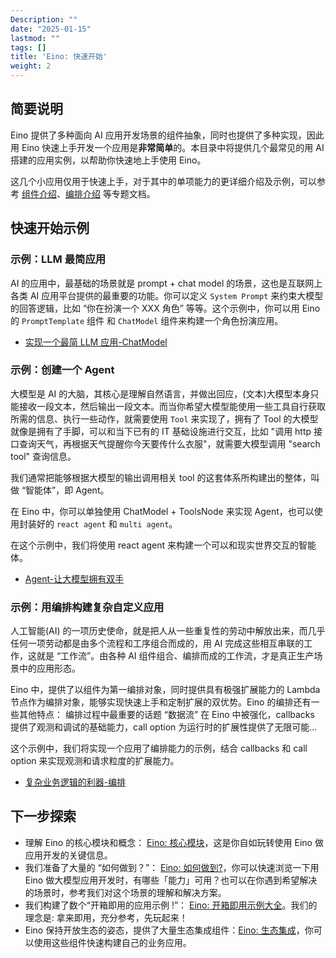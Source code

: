 ```yaml
---
Description: ""
date: "2025-01-15"
lastmod: ""
tags: []
title: 'Eino: 快速开始'
weight: 2
---
```


## 简要说明

Eino 提供了多种面向 AI 应用开发场景的组件抽象，同时也提供了多种实现，因此用 Eino 快速上手开发一个应用是**非常简单**的。本目录中将提供几个最常见的用 AI 搭建的应用实例，以帮助你快速地上手使用 Eino。

这几个小应用仅用于快速上手，对于其中的单项能力的更详细介绍及示例，可以参考 [组件介绍](/zh/docs/eino/core_modules/components)、[编排介绍](/zh/docs/eino/core_modules/chain_and_graph_orchestration/chain_graph_introduction) 等专题文档。

## 快速开始示例

### 示例：LLM 最简应用

AI 的应用中，最基础的场景就是 prompt + chat model 的场景，这也是互联网上各类 AI 应用平台提供的最重要的功能。你可以定义 `System Prompt` 来约束大模型的回答逻辑，比如 “你在扮演一个 XXX 角色” 等等。这个示例中，你可以用 Eino 的 `PromptTemplate` 组件 和 `ChatModel` 组件来构建一个角色扮演应用。

- [实现一个最简 LLM 应用-ChatModel](/zh/docs/eino/quick_start/simple_llm_application)

### 示例：创建一个 Agent

大模型是 AI 的大脑，其核心是理解自然语言，并做出回应，(文本)大模型本身只能接收一段文本，然后输出一段文本。而当你希望大模型能使用一些工具自行获取所需的信息、执行一些动作，就需要使用 `Tool` 来实现了，拥有了 Tool 的大模型就像是拥有了手脚，可以和当下已有的 IT 基础设施进行交互，比如 "调用 http 接口查询天气，再根据天气提醒你今天要传什么衣服"，就需要大模型调用 "search tool" 查询信息。

我们通常把能够根据大模型的输出调用相关 tool 的这套体系所构建出的整体，叫做 “智能体”，即 Agent。

在 Eino 中，你可以单独使用 ChatModel + ToolsNode 来实现 Agent，也可以使用封装好的 `react agent` 和 `multi agent`。

在这个示例中，我们将使用 react agent 来构建一个可以和现实世界交互的智能体。

- [Agent-让大模型拥有双手](/zh/docs/eino/quick_start/agent_llm_with_tools)

### 示例：用编排构建复杂自定义应用

人工智能(AI) 的一项历史使命，就是把人从一些重复性的劳动中解放出来，而几乎任何一项劳动都是由多个流程和工序组合而成的，用 AI 完成这些相互串联的工作，这就是 “工作流”。由各种 AI 组件组合、编排而成的工作流，才是真正生产场景中的应用形态。

Eino 中，提供了以组件为第一编排对象，同时提供具有极强扩展能力的 Lambda 节点作为编排对象，能够实现快速上手和定制扩展的双优势。Eino 的编排还有一些其他特点： 编排过程中最重要的话题 “数据流” 在 Eino 中被强化，callbacks 提供了观测和调试的基础能力，call option 为运行时的扩展性提供了无限可能...

这个示例中，我们将实现一个应用了编排能力的示例，结合 callbacks 和 call option 来实现观测和请求粒度的扩展能力。

- [复杂业务逻辑的利器-编排](/zh/docs/eino/quick_start/complex_business_logic_orchestration)

## 下一步探索

- 理解 Eino 的核心模块和概念： [Eino: 核心模块](/zh/docs/eino/core_modules)，这是你自如玩转使用 Eino 做应用开发的关键信息。
- 我们准备了大量的 “如何做到？”： [Eino: 如何做到?](/zh/docs/eino/usage_guide/how_to_guide)，你可以快速浏览一下用 Eino 做大模型应用开发时，有哪些「能力」可用？也可以在你遇到希望解决的场景时，参考我们对这个场景的理解和解决方案。
- 我们构建了数个“开箱即用的应用示例 !”： [Eino: 开箱即用示例大全](/zh/docs/eino/usage_guide/examples_collection)。我们的理念是: 拿来即用，充分参考，先玩起来！
- Eino 保持开放生态的姿态，提供了大量生态集成组件：[Eino: 生态集成](/zh/docs/eino/ecosystem_integration)，你可以使用这些组件快速构建自己的业务应用。
